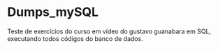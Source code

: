 # Dumps_mySQL
 Teste de exercícios do curso em vídeo do gustavo guanabara em SQL, executando todos códigos do banco de dados.
